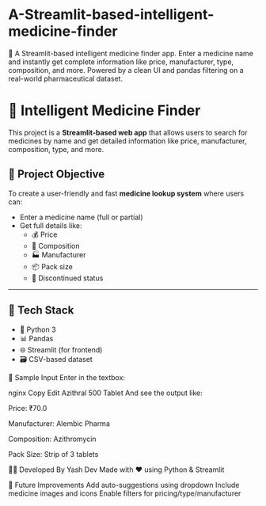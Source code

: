 # A-Streamlit-based-intelligent-medicine-finder
💊 A Streamlit-based intelligent medicine finder app. Enter a medicine name and instantly get complete information like price, manufacturer, type, composition, and more. Powered by a clean UI and pandas filtering on a real-world pharmaceutical dataset.



# 💊 Intelligent Medicine Finder

This project is a **Streamlit-based web app** that allows users to search for medicines by name and get detailed information like price, manufacturer, composition, type, and more.

## 🧠 Project Objective

To create a user-friendly and fast **medicine lookup system** where users can:
- Enter a medicine name (full or partial)
- Get full details like:
  - 💰 Price
  - 🧪 Composition
  - 🏭 Manufacturer
  - 📦 Pack size
  - 🧾 Discontinued status

---

## 🚀 Tech Stack

- 🐍 Python 3
- 📊 Pandas
- 🌐 Streamlit (for frontend)
- 🗃️ CSV-based dataset


📝 Sample Input
Enter in the textbox:

nginx
Copy
Edit
Azithral 500 Tablet
And see the output like:

Price: ₹70.0

Manufacturer: Alembic Pharma

Composition: Azithromycin

Pack Size: Strip of 3 tablets

👨‍💻 Developed By
Yash Dev
Made with ❤️ using Python & Streamlit

📌 Future Improvements
Add auto-suggestions using dropdown
Include medicine images and icons
Enable filters for pricing/type/manufacturer
